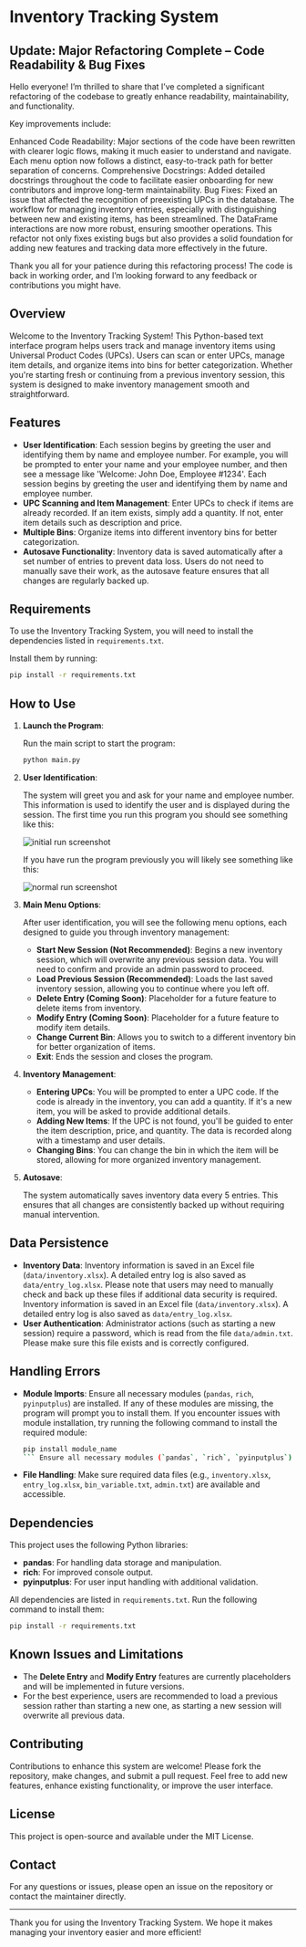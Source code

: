 # Inventory Tracking System

## Update: Major Refactoring Complete – Code Readability & Bug Fixes

Hello everyone! I’m thrilled to share that I’ve completed a significant refactoring of the codebase to greatly enhance readability, maintainability, and functionality.

Key improvements include:

Enhanced Code Readability: Major sections of the code have been rewritten with clearer logic flows, making it much easier to understand and navigate. Each menu option now follows a distinct, easy-to-track path for better separation of concerns.
Comprehensive Docstrings: Added detailed docstrings throughout the code to facilitate easier onboarding for new contributors and improve long-term maintainability.
Bug Fixes: Fixed an issue that affected the recognition of preexisting UPCs in the database. The workflow for managing inventory entries, especially with distinguishing between new and existing items, has been streamlined. The DataFrame interactions are now more robust, ensuring smoother operations.
This refactor not only fixes existing bugs but also provides a solid foundation for adding new features and tracking data more effectively in the future.

Thank you all for your patience during this refactoring process! The code is back in working order, and I’m looking forward to any feedback or contributions you might have.

## Overview

Welcome to the Inventory Tracking System! This Python-based text interface program helps users track and manage inventory items using Universal Product Codes (UPCs). Users can scan or enter UPCs, manage item details, and organize items into bins for better categorization. Whether you're starting fresh or continuing from a previous inventory session, this system is designed to make inventory management smooth and straightforward.

## Features

- **User Identification**: Each session begins by greeting the user and identifying them by name and employee number. For example, you will be prompted to enter your name and your employee number, and then see a message like 'Welcome: John Doe, Employee #1234'. Each session begins by greeting the user and identifying them by name and employee number.
- **UPC Scanning and Item Management**: Enter UPCs to check if items are already recorded. If an item exists, simply add a quantity. If not, enter item details such as description and price.
- **Multiple Bins**: Organize items into different inventory bins for better categorization.
- **Autosave Functionality**: Inventory data is saved automatically after a set number of entries to prevent data loss. Users do not need to manually save their work, as the autosave feature ensures that all changes are regularly backed up.

## Requirements

To use the Inventory Tracking System, you will need to install the dependencies listed in `requirements.txt`.

Install them by running:

```sh
pip install -r requirements.txt
```

## How to Use

1. **Launch the Program**:
   
   Run the main script to start the program:
   ```sh
   python main.py
   ```

2. **User Identification**:
   
   The system will greet you and ask for your name and employee number. This information is used to identify the user and is displayed during the session.
   The first time you run this program you should see something like this:
   
   ![initial run screenshot](https://github.com/AlexHunter89/Simple-Inventory-Aide/blob/main/screenshots_simple_inventory_aide/screenshot1.png?raw=true)

   If you have run the program previously you will likely see something like this:

   ![normal run screenshot](https://github.com/AlexHunter89/Simple-Inventory-Aide/blob/main/screenshots_simple_inventory_aide/screenshot2.png?raw=true)

4. **Main Menu Options**:

   After user identification, you will see the following menu options, each designed to guide you through inventory management:

   - **Start New Session (Not Recommended)**: Begins a new inventory session, which will overwrite any previous session data. You will need to confirm and provide an admin password to proceed.
   - **Load Previous Session (Recommended)**: Loads the last saved inventory session, allowing you to continue where you left off.
   - **Delete Entry (Coming Soon)**: Placeholder for a future feature to delete items from inventory.
   - **Modify Entry (Coming Soon)**: Placeholder for a future feature to modify item details.
   - **Change Current Bin**: Allows you to switch to a different inventory bin for better organization of items.
   - **Exit**: Ends the session and closes the program.

5. **Inventory Management**:
   - **Entering UPCs**: You will be prompted to enter a UPC code. If the code is already in the inventory, you can add a quantity. If it's a new item, you will be asked to provide additional details.
   - **Adding New Items**: If the UPC is not found, you'll be guided to enter the item description, price, and quantity. The data is recorded along with a timestamp and user details.
   - **Changing Bins**: You can change the bin in which the item will be stored, allowing for more organized inventory management.

6. **Autosave**:
   
   The system automatically saves inventory data every 5 entries. This ensures that all changes are consistently backed up without requiring manual intervention.

## Data Persistence

- **Inventory Data**: Inventory information is saved in an Excel file (`data/inventory.xlsx`). A detailed entry log is also saved as `data/entry_log.xlsx`. Please note that users may need to manually check and back up these files if additional data security is required. Inventory information is saved in an Excel file (`data/inventory.xlsx`). A detailed entry log is also saved as `data/entry_log.xlsx`.
- **User Authentication**: Administrator actions (such as starting a new session) require a password, which is read from the file `data/admin.txt`. Please make sure this file exists and is correctly configured.

## Handling Errors

- **Module Imports**: Ensure all necessary modules (`pandas`, `rich`, `pyinputplus`) are installed. If any of these modules are missing, the program will prompt you to install them. If you encounter issues with module installation, try running the following command to install the required module:
  ```sh
  pip install module_name
  ``` Ensure all necessary modules (`pandas`, `rich`, `pyinputplus`) are installed. If any of these modules are missing, the program will prompt you to install them.
- **File Handling**: Make sure required data files (e.g., `inventory.xlsx`, `entry_log.xlsx`, `bin_variable.txt`, `admin.txt`) are available and accessible.

## Dependencies

This project uses the following Python libraries:

- **pandas**: For handling data storage and manipulation.
- **rich**: For improved console output.
- **pyinputplus**: For user input handling with additional validation.

All dependencies are listed in `requirements.txt`. Run the following command to install them:

```sh
pip install -r requirements.txt
```

## Known Issues and Limitations

- The **Delete Entry** and **Modify Entry** features are currently placeholders and will be implemented in future versions.
- For the best experience, users are recommended to load a previous session rather than starting a new one, as starting a new session will overwrite all previous data.

## Contributing

Contributions to enhance this system are welcome! Please fork the repository, make changes, and submit a pull request. Feel free to add new features, enhance existing functionality, or improve the user interface.

## License

This project is open-source and available under the MIT License.

## Contact

For any questions or issues, please open an issue on the repository or contact the maintainer directly.

---
Thank you for using the Inventory Tracking System. We hope it makes managing your inventory easier and more efficient!
